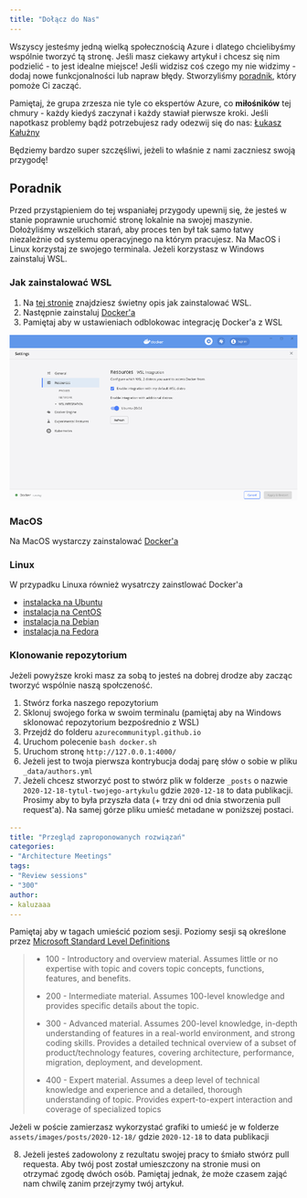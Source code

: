 ```yaml
---
title: "Dołącz do Nas"
---
```


Wszyscy jesteśmy jedną wielką społecznością Azure i dlatego chcielibyśmy wspólnie tworzyć tą stronę. Jeśli masz ciekawy artykuł i chcesz się nim podzielić - to jest idealne miejsce! Jeśli widzisz coś czego my nie widzimy - dodaj nowe funkcjonalności lub napraw błędy. Stworzyliśmy [poradnik](#Poradnik), który pomoże Ci zacząć.

Pamiętaj, że grupa zrzesza nie tyle co ekspertów Azure, co **miłośników** tej chmury - każdy kiedyś zaczynał i każdy stawiał pierwsze kroki. Jeśli napotkasz problemy bądź potrzebujesz rady odezwij się do nas: [Łukasz Kałużny](mailto:blog@kaluzny.io?subject=[Microsoft%20Azure%20User%20Group%20Poland])

Będziemy bardzo super szczęśliwi, jeżeli to właśnie z nami zaczniesz swoją przygodę!


## Poradnik

Przed przystąpieniem do tej wspaniałej przygody upewnij się, że jesteś w stanie poprawnie uruchomić stronę lokalnie na swojej maszynie. Dołożyliśmy wszelkich starań, aby proces ten był tak samo łatwy niezależnie od systemu operacyjnego na którym pracujesz. Na MacOS i Linux korzystaj ze swojego terminala. Jeżeli korzystasz w Windows zainstaluj WSL.

### Jak zainstalować WSL

1. Na [tej stronie](https://docs.microsoft.com/en-us/windows/wsl/install-win10) znajdziesz świetny opis jak zainstalować WSL.
2. Następnie zainstaluj [Docker'a](https://docs.docker.com/docker-for-windows/install/)
3. Pamiętaj aby w ustawieniach odblokowac integrację Docker'a z WSL

![Integracja Dockera z WSL](./assets/images/readme/docker-wsl-integration.png)

### MacOS

Na MacOS wystarczy zainstalować [Docker'a](https://docs.docker.com/docker-for-mac/install/)


### Linux

W przypadku Linuxa również wysatrczy zainstlować Docker'a

- [instalacka na Ubuntu](https://docs.docker.com/engine/install/ubuntu/)
- [instalacja na CentOS](https://docs.docker.com/engine/install/centos/)
- [instalacja na Debian](https://docs.docker.com/engine/install/debian/)
- [instalacja na Fedora](https://docs.docker.com/engine/install/fedora/)

### Klonowanie repozytorium

Jeżeli powyższe kroki masz za sobą to jesteś na dobrej drodze aby zacząc tworzyć wspólnie naszą społczeność.

1. Stwórz forka naszego repozytorium
2. Sklonuj swojego forka w swoim terminalu (pamiętaj aby na Windows sklonować repozytorium bezpośrednio z WSL)
3. Przejdź do folderu `azurecommunitypl.github.io`
4. Uruchom polecenie `bash docker.sh`
5. Uruchom stronę `http://127.0.0.1:4000/`
6. Jeżeli jest to twoja pierwsza kontrybucja dodaj parę słów o sobie w pliku `_data/authors.yml`
7. Jeżeli chcesz stworzyć post to stwórz plik w folderze `_posts` o nazwie `2020-12-18-tytul-twojego-artykulu` gdzie `2020-12-18` to data publikacji. Prosimy aby to była przyszła data (+ trzy dni od dnia stworzenia pull request'a). Na samej górze pliku umieść metadane w poniższej postaci.

  ```yaml
  ---
title: "Przegląd zaproponowanych rozwiązań"
categories:
- "Architecture Meetings"
tags:
- "Review sessions"
- "300"
author:
- kaluzaaa
---
```  
  Pamiętaj aby w tagach umieścić poziom sesji. Poziomy sesji są określone przez [Microsoft Standard Level Definitions](https://akfash.wordpress.com/2010/10/31/microsoft-standard-level-definitions/)

  > - 100 - Introductory and overview material. Assumes little or no expertise with topic and covers topic concepts, functions, features, and benefits.
  > 
  > - 200 - Intermediate material. Assumes 100-level knowledge and provides specific details about the topic.
  > 
  > - 300 - Advanced material. Assumes 200-level knowledge, in-depth understanding of features in a real-world environment, and strong coding skills. Provides a detailed technical overview of a subset of product/technology features, covering architecture, performance, migration, deployment, and development.
  >
  > - 400 - Expert material. Assumes a deep level of technical knowledge and experience and a detailed, thorough understanding of topic. Provides expert-to-expert interaction and coverage of specialized topics

  Jeżeli w poście zamierzasz wykorzystać grafiki to umieść je w folderze `assets/images/posts/2020-12-18/` gdzie `2020-12-18` to data publikacji


8. Jeżeli jesteś zadowolony z rezultatu swojej pracy to śmiało stwórz pull requesta. Aby twój post został umieszczony na stronie musi on otrzymać zgodę dwóch osób. Pamiętaj jednak, że może czasem zająć nam chwilę zanim przejrzymy twój artykuł.